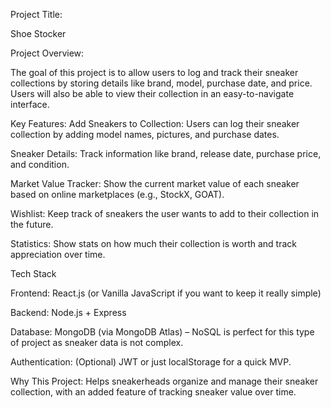 
Project Title:

Shoe Stocker

Project Overview:

The goal of this project is to allow users to log and track their sneaker collections by storing details like brand, model, purchase date, and price. Users will also be able to view their collection in an easy-to-navigate interface.

Key Features:
Add Sneakers to Collection: Users can log their sneaker collection by adding model names, pictures, and purchase dates.

Sneaker Details: Track information like brand, release date, purchase price, and condition.

Market Value Tracker: Show the current market value of each sneaker based on online marketplaces (e.g., StockX, GOAT).

Wishlist: Keep track of sneakers the user wants to add to their collection in the future.

Statistics: Show stats on how much their collection is worth and track appreciation over time.

Tech Stack

Frontend: React.js (or Vanilla JavaScript if you want to keep it really simple)

Backend: Node.js + Express

Database: MongoDB (via MongoDB Atlas) – NoSQL is perfect for this type of project as sneaker data is not complex.

Authentication: (Optional) JWT or just localStorage for a quick MVP.

Why This Project:
Helps sneakerheads organize and manage their sneaker collection, with an added feature of tracking sneaker value over time.
